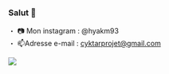 ### Salut 👋

・ 📷 Mon instagram : @hyakm93
<br>
・ 📫Adresse e-mail : cyktarprojet@gmail.com

<img src="https://github-readme-stats.vercel.app/api?username=hyakm&&show_icons=true&title_color=ffffff&icon_color=bb2acf&text_color=daf7dc&bg_color=151515">

